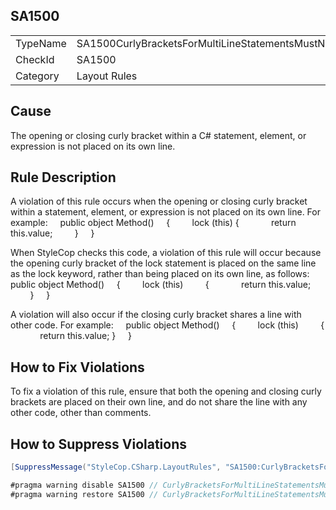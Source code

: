 ﻿## SA1500

<table>
<tr>
  <td>TypeName</td>
  <td>SA1500CurlyBracketsForMultiLineStatementsMustNotShareLine</td>
</tr>
<tr>
  <td>CheckId</td>
  <td>SA1500</td>
</tr>
<tr>
  <td>Category</td>
  <td>Layout Rules</td>
</tr>
</table>

## Cause

The opening or closing curly bracket within a C# statement, element, or expression is not placed on its own line.

## Rule Description

A violation of this rule occurs when the opening or closing curly bracket within a statement, element, or expression is not placed on its own line. For example:
    public object Method()
    {
        lock (this) {
            return this.value;
        }
    }



When StyleCop checks this code, a violation of this rule will occur because the opening curly bracket of the lock statement is placed on the same line as the lock keyword, rather than being placed on its own line, as follows:
    public object Method()
    {
        lock (this) 
        {
            return this.value;
        }
    }



A violation will also occur if the closing curly bracket shares a line with other code. For example:
    public object Method()
    {
        lock (this) 
        {
            return this.value; }
    }
 
 

## How to Fix Violations

To fix a violation of this rule, ensure that both the opening and closing curly brackets are placed on their own line, and do not share the line with any other code, other than comments.

## How to Suppress Violations

```csharp
[SuppressMessage("StyleCop.CSharp.LayoutRules", "SA1500:CurlyBracketsForMultiLineStatementsMustNotShareLine", Justification = "Reviewed.")]
```

```csharp
#pragma warning disable SA1500 // CurlyBracketsForMultiLineStatementsMustNotShareLine
#pragma warning restore SA1500 // CurlyBracketsForMultiLineStatementsMustNotShareLine
```
